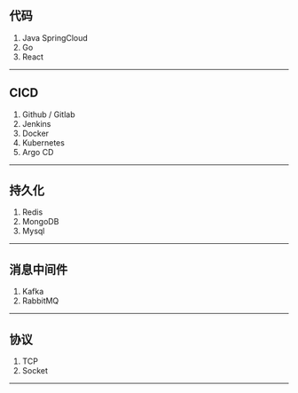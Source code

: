 ## 代码

1. Java SpringCloud
2. Go
3. React

------------------

## CICD

1. Github / Gitlab
2. Jenkins
3. Docker
4. Kubernetes
5. Argo CD

-----------------

## 持久化

1. Redis
2. MongoDB
3. Mysql

------------------

## 消息中间件

1. Kafka
2. RabbitMQ

------------------

## 协议

1. TCP
2. Socket

------------------
